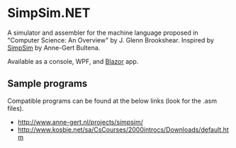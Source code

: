 # SimpSim.NET
A simulator and assembler for the machine language proposed in "Computer Science: An Overview" by J. Glenn Brookshear. Inspired by [SimpSim](http://www.anne-gert.nl/projects/simpsim/) by Anne-Gert Bultena.

Available as a console, WPF, and [Blazor](https://simpsimnetblazor.z19.web.core.windows.net/) app.

## Sample programs
Compatible programs can be found at the below links (look for the .asm files).

- http://www.anne-gert.nl/projects/simpsim/
- http://www.kosbie.net/sa/CsCourses/2000introcs/Downloads/default.htm
